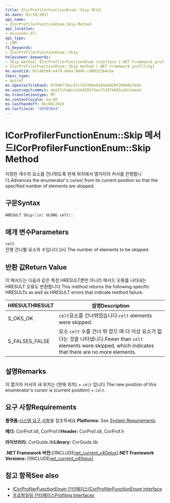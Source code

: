 ```yaml
---
title: ICorProfilerFunctionEnum::Skip 메서드
ms.date: 03/30/2017
api_name:
- ICorProfilerFunctionEnum.Skip Method
api_location:
- mscorwks.dll
api_type:
- COM
f1_keywords:
- ICorProfilerFunctionEnum::Skip
helpviewer_keywords:
- Skip method, ICorProfilerFunctionEnum interface [.NET Framework profiling]
- ICorProfilerFunctionEnum::Skip method [.NET Framework profiling]
ms.assetid: 051465b9-e479-494a-804b-c880323b4cbe
topic_type:
- apiref
ms.openlocfilehash: 0f096f76ec47cfe3399e9184eb82bf20040efbbb
ms.sourcegitcommit: da21fc5a8cce1e028575acf31974681a1bc5aeed
ms.translationtype: MT
ms.contentlocale: ko-KR
ms.lasthandoff: 06/08/2020
ms.locfileid: "84503044"
---
```

# <a name="icorprofilerfunctionenumskip-method"></a><span data-ttu-id="7f449-102">ICorProfilerFunctionEnum::Skip 메서드</span><span class="sxs-lookup"><span data-stu-id="7f449-102">ICorProfilerFunctionEnum::Skip Method</span></span>
<span data-ttu-id="7f449-103">지정한 개수의 요소를 건너뛰도록 현재 위치에서 열거자의 커서를 진행합니다.</span><span class="sxs-lookup"><span data-stu-id="7f449-103">Advances the enumerator's cursor from its current position so that the specified number of elements are skipped.</span></span>  
  
## <a name="syntax"></a><span data-ttu-id="7f449-104">구문</span><span class="sxs-lookup"><span data-stu-id="7f449-104">Syntax</span></span>  
  
```cpp  
HRESULT Skip([in] ULONG celt);  
```  
  
## <a name="parameters"></a><span data-ttu-id="7f449-105">매개 변수</span><span class="sxs-lookup"><span data-stu-id="7f449-105">Parameters</span></span>  
 `celt`  
 <span data-ttu-id="7f449-106">진행 건너뛸 요소의 수입니다.</span><span class="sxs-lookup"><span data-stu-id="7f449-106">[in] The number of elements to be skipped.</span></span>  
  
## <a name="return-value"></a><span data-ttu-id="7f449-107">반환 값</span><span class="sxs-lookup"><span data-stu-id="7f449-107">Return Value</span></span>  
 <span data-ttu-id="7f449-108">이 메서드는 다음과 같은 특정 HRESULT뿐만 아니라 메서드 오류를 나타내는 HRESULT 오류도 반환합니다.</span><span class="sxs-lookup"><span data-stu-id="7f449-108">This method returns the following specific HRESULTs as well as HRESULT errors that indicate method failure.</span></span>  
  
|<span data-ttu-id="7f449-109">HRESULT</span><span class="sxs-lookup"><span data-stu-id="7f449-109">HRESULT</span></span>|<span data-ttu-id="7f449-110">설명</span><span class="sxs-lookup"><span data-stu-id="7f449-110">Description</span></span>|  
|-------------|-----------------|  
|<span data-ttu-id="7f449-111">S_OK</span><span class="sxs-lookup"><span data-stu-id="7f449-111">S_OK</span></span>|<span data-ttu-id="7f449-112">`celt`요소를 건너뛰었습니다.</span><span class="sxs-lookup"><span data-stu-id="7f449-112">`celt` elements were skipped.</span></span>|  
|<span data-ttu-id="7f449-113">S_FALSE</span><span class="sxs-lookup"><span data-stu-id="7f449-113">S_FALSE</span></span>|<span data-ttu-id="7f449-114">요소 `celt` 수를 건너 뛰 었으 며 더 이상 요소가 없다는 것을 나타냅니다.</span><span class="sxs-lookup"><span data-stu-id="7f449-114">Fewer than `celt` elements were skipped, which indicates that there are no more elements.</span></span>|  
  
## <a name="remarks"></a><span data-ttu-id="7f449-115">설명</span><span class="sxs-lookup"><span data-stu-id="7f449-115">Remarks</span></span>  
 <span data-ttu-id="7f449-116">이 열거자 커서의 새 위치는 (현재 위치) + `celt` 입니다.</span><span class="sxs-lookup"><span data-stu-id="7f449-116">The new position of this enumerator's cursor is (current position) + `celt`.</span></span>  
  
## <a name="requirements"></a><span data-ttu-id="7f449-117">요구 사항</span><span class="sxs-lookup"><span data-stu-id="7f449-117">Requirements</span></span>  
 <span data-ttu-id="7f449-118">**플랫폼:**[시스템 요구 사항](../../get-started/system-requirements.md)을 참조하세요.</span><span class="sxs-lookup"><span data-stu-id="7f449-118">**Platforms:** See [System Requirements](../../get-started/system-requirements.md).</span></span>  
  
 <span data-ttu-id="7f449-119">**헤더:** CorProf.idl, CorProf.h</span><span class="sxs-lookup"><span data-stu-id="7f449-119">**Header:** CorProf.idl, CorProf.h</span></span>  
  
 <span data-ttu-id="7f449-120">**라이브러리:** CorGuids.lib</span><span class="sxs-lookup"><span data-stu-id="7f449-120">**Library:** CorGuids.lib</span></span>  
  
 <span data-ttu-id="7f449-121">**.NET Framework 버전:**[!INCLUDE[net_current_v40plus](../../../../includes/net-current-v40plus-md.md)]</span><span class="sxs-lookup"><span data-stu-id="7f449-121">**.NET Framework Versions:** [!INCLUDE[net_current_v40plus](../../../../includes/net-current-v40plus-md.md)]</span></span>  
  
## <a name="see-also"></a><span data-ttu-id="7f449-122">참고 항목</span><span class="sxs-lookup"><span data-stu-id="7f449-122">See also</span></span>

- [<span data-ttu-id="7f449-123">ICorProfilerFunctionEnum 인터페이스</span><span class="sxs-lookup"><span data-stu-id="7f449-123">ICorProfilerFunctionEnum Interface</span></span>](icorprofilerfunctionenum-interface.md)
- [<span data-ttu-id="7f449-124">프로파일링 인터페이스</span><span class="sxs-lookup"><span data-stu-id="7f449-124">Profiling Interfaces</span></span>](profiling-interfaces.md)
